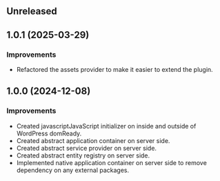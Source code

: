 ## Unreleased

## 1.0.1 (2025-03-29)

### Improvements
- Refactored the assets provider to make it easier to extend the plugin.

## 1.0.0 (2024-12-08)

### Improvements

- Created javascriptJavaScript initializer on inside and outside of WordPress domReady.
- Created abstract application container on server side.
- Created abstract service provider on server side.
- Created abstract entity registry on server side.
- Implemented native application container on server side to remove dependency on any external packages.
